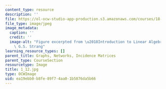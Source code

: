 ```yaml
---
content_type: resource
description: ''
file: https://ol-ocw-studio-app-production.s3.amazonaws.com/courses/18-06sc-linear-algebra-fall-2011/ea19ebb0b8fe89f74aa01b5876da5b66_1_12.jpg
file_type: image/jpeg
image_metadata:
  caption: ''
  credit: ''
  image-alt: "Figure excerpted from \u2018Introduction to Linear Algebra\u2019 by\
    \ G.S. Strang"
learning_resource_types: []
parent_title: Graphs, Networks, Incidence Matrices
parent_type: CourseSection
resourcetype: Image
title: 1_12.jpg
type: OCWImage
uid: ea19ebb0-b8fe-89f7-4aa0-1b5876da5b66
---
```

